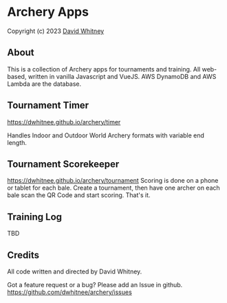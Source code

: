 # Archery Apps
Copyright (c) 2023 <a href="http://dwhitnee.s3-website-us-east-1.amazonaws.com/">David Whitney</a>

## About
This is a collection of Archery apps for tournaments and training. All
web-based, written in vanilla Javascript and VueJS. AWS DynamoDB and
AWS Lambda are the database.

## Tournament Timer
https://dwhitnee.github.io/archery/timer

Handles Indoor and Outdoor World Archery formats with variable end length.

## Tournament Scorekeeper
https://dwhitnee.github.io/archery/tournament
Scoring is done on a phone or tablet for each bale.
Create a tournament, then have one archer on each bale scan the QR
Code and start scoring. That's it.

## Training Log
TBD

## Credits
All code written and directed by David Whitney.

Got a feature request or a bug?  Please add an Issue in github.
https://github.com/dwhitnee/archery/issues
